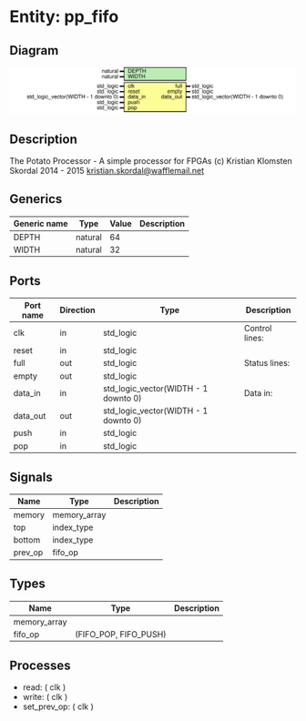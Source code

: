 # Entity: pp_fifo

## Diagram

![Diagram](pp_fifo.svg "Diagram")
## Description

The Potato Processor - A simple processor for FPGAs
(c) Kristian Klomsten Skordal 2014 - 2015 <kristian.skordal@wafflemail.net>
## Generics

| Generic name | Type    | Value | Description |
| ------------ | ------- | ----- | ----------- |
| DEPTH        | natural | 64    |             |
| WIDTH        | natural | 32    |             |
## Ports

| Port name | Direction | Type                                 | Description    |
| --------- | --------- | ------------------------------------ | -------------- |
| clk       | in        | std_logic                            | Control lines: |
| reset     | in        | std_logic                            |                |
| full      | out       | std_logic                            | Status lines:  |
| empty     | out       | std_logic                            |                |
| data_in   | in        | std_logic_vector(WIDTH - 1 downto 0) | Data in:       |
| data_out  | out       | std_logic_vector(WIDTH - 1 downto 0) |                |
| push      | in        | std_logic                            |                |
| pop       | in        | std_logic                            |                |
## Signals

| Name    | Type         | Description |
| ------- | ------------ | ----------- |
| memory  | memory_array |             |
| top     | index_type   |             |
|  bottom | index_type   |             |
| prev_op | fifo_op      |             |
## Types

| Name         | Type                   | Description |
| ------------ | ---------------------- | ----------- |
| memory_array |                        |             |
| fifo_op      | (FIFO_POP, FIFO_PUSH)  |             |
## Processes
- read: ( clk )
- write: ( clk )
- set_prev_op: ( clk )

